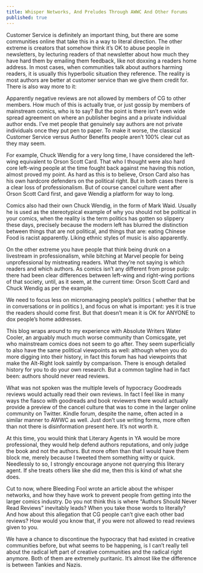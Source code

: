 ```yaml
---
title: Whisper Networks, And Preludes Through AWWC And Other Forums
published: true
---
```

Customer Service is definitely an important thing, but there are some communities online that take this in a way to literal direction. The other extreme is creators that somehow think it’s OK to abuse people in newsletters, by lecturing readers of that newsletter about how much they have hard them by emailing them feedback, like not doxxing a readers home address. In most cases, when communities talk about authors harming readers, it is usually this hyperbolic situation they reference. The reality is most authors are better at customer service than we give them credit for. There is also way more to it:

Apparently negative reviews are not allowed by members of CG to other members. How much of this is actually true, or just gossip by members of mainstream comics, who is to say? But the point is there isn’t even wide spread agreement on where an publisher begins and a private individual author ends. I’ve met people that genuinely say authors are not private individuals once they put pen to paper. To make it worse, the classical Customer Service versus Author Benefits people aren’t 100% clear cut as they may seem.

For example, Chuck Wendig for a very long time, I have considered the left-wing equivalent to Orson Scott Card. That who I thought were also hard core left-wing people at the time fought back against me having this notion, almost proved my point. As hard as this is to believe, Orson Card also has his own hardcore defenders on the political right. But in both cases there is a clear loss of professionalism. But of course cancel culture went after Orson Scott Card first, and gave Wendig a platform for way to long.

Comics also had their own Chuck Wendig, in the form of Mark Waid. Usually he is used as the stereotypical example of why you should not be political in your comics, when the reality is the term politics has gotten so slippery these days, precisely because the modern left has blurred the distinction between things that are not political, and things that are: eating Chinese Food is racist apparently. Liking ethnic styles of music is also apparently.

On the other extreme you have people that think being drunk on a livestream in professionalism, while bitching at Marvel people for being unprofessional by mistreating readers. What they’re not saying is which readers and which authors. As comics isn’t any different from prose pulp: there had been clear differences between left-wing and right-wing portions of that society, until, as it seem, at the current time: Orson Scott Card and Chuck Wendig as per the example.

We need to focus less on micromanaging people’s politics ( whether that be in conversations or in politics ), and focus on what is important: yes it is true the readers should come first. But that doesn’t mean it is OK for ANYONE to dox people’s home addresses.

This blog wraps around to my experience with Absolute Writers Water Cooler, an arguably much much worse community than Comicsgate, yet who mainstream comics does not seem to go after. They seem superficially to also have the same political viewpoints as well: although when you do more digging into their history, in fact this forum has had viewpoints that make the Alt-Right look saintly by comparison. There is enough detailed history for you to do your own research. But a common tagline had in fact been: authors should never read reviews.

What was not spoken was the multiple levels of hypocracy Goodreads reviews would actually read their own reviews. In fact I feel like in many ways the fiasco with goodreads and book reviewers there would actually provide a preview of the cancel culture that was to come in the larger online community on Twitter. Kindle forum, despite the name, often acted in a similar manner to AWWC as well. Just don’t use writing forms, more often than not there is disinformation present here. It’s not worth it.

At this time, you would think that Literary Agents in YA would be more professional, they would help defend authors reputations, and only judge the book and not the authors. But more often than that I would have them block me, merely because I tweeted them something witty or quick. Needlessly to so, I strongly encourage anyone not querying this literary agent. If she treats others like she did me, then this is kind of what she does.

Cut to now, where Bleeding Fool wrote an article about the whisper networks, and how they have work to prevent people from getting into the larger comics industry. Do you not think this is where “Authors Should Never Read Reviews” inevitably leads? When you take those words to literally? And how about this allegation that CG people can’t give each other bad reviews? How would you know that, if you were not allowed to read reviews given to you.

We have a chance to discontinue the hypocracy that had existed in creative communities before, but what seems to be happening, is I can’t really tell about the radical left part of creative communities and the radical right anymore. Both of them are extremely puritanic. It’s almost like the difference is between Tankies and Nazis.
